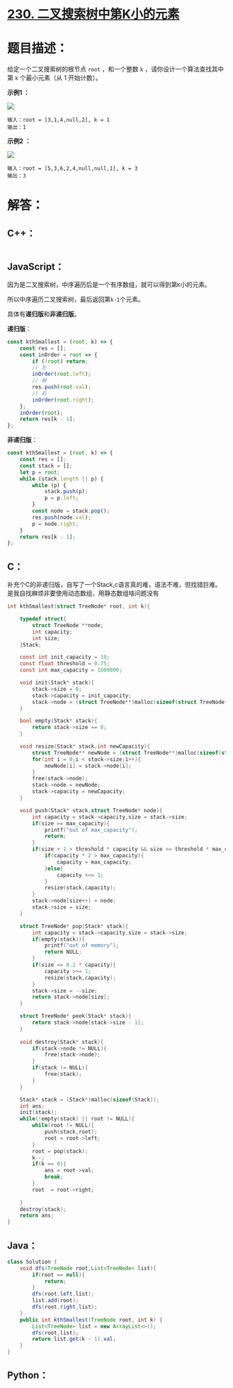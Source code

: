 # [230. 二叉搜索树中第K小的元素](https://leetcode-cn.com/problems/kth-smallest-element-in-a-bst/)

# 题目描述：

给定一个二叉搜索树的根节点 `root` ，和一个整数 `k` ，请你设计一个算法查找其中第 `k` 个最小元素（从 1 开始计数）。

**示例1 ：**

![](https://assets.leetcode.com/uploads/2021/01/28/kthtree1.jpg)

```
输入：root = [3,1,4,null,2], k = 1
输出：1
```

**示例2 ：**

![](https://assets.leetcode.com/uploads/2021/01/28/kthtree2.jpg)

```
输入：root = [5,3,6,2,4,null,null,1], k = 3
输出：3
```



# 解答：

## C++：

```C++

```

## JavaScript：

因为是二叉搜索树，中序遍历后是一个有序数组，就可以得到第`K`小的元素。

所以中序遍历二叉搜索树，最后返回第`k-1`个元素。

具体有**递归版**和**非递归版**。

**递归版**：

```javascript
const kthSmallest = (root, k) => {
    const res = [];
    const inOrder = root => {
        if (!root) return;
        // 左
        inOrder(root.left);
        // 根
        res.push(root.val);
        // 右
        inOrder(root.right);
    };
    inOrder(root);
    return res[k - 1];
};
```

**非递归版**：

```javascript
const kthSmallest = (root, k) => {
    const res = [];
    const stack = [];
    let p = root;
    while (stack.length || p) {
        while (p) {
            stack.push(p);
            p = p.left;
        }
        const node = stack.pop();
        res.push(node.val);
        p = node.right;
    }
    return res[k - 1];
};
```

## C：
补充个C的非递归版，自写了一个Stack,c语言真的难，语法不难，但找错巨难。是我自找麻烦非要使用动态数组，用静态数组啥问题没有
```c
int kthSmallest(struct TreeNode* root, int k){

    typedef struct{
        struct TreeNode **node;
        int capacity;
        int size;
    }Stack;

    const int init_capacity = 10;
    const float threshold = 0.75;
    const int max_capacity = 1000000;

    void init(Stack* stack){
        stack->size = 0;
        stack->capacity = init_capacity;
        stack->node = (struct TreeNode**)malloc(sizeof(struct TreeNode*) * init_capacity);
    }

    bool empty(Stack* stack){
        return stack->size == 0;
    }

    void resize(Stack* stack,int newCapacity){
        struct TreeNode** newNode = (struct TreeNode**)malloc(sizeof(struct TreeNode*) * newCapacity);
        for(int i = 0;i < stack->size;i++){
            newNode[i] = stack->node[i];
        }
        free(stack->node);
        stack->node = newNode;
        stack->capacity = newCapacity;
    }

    void push(Stack* stack,struct TreeNode* node){
        int capacity = stack->capacity,size = stack->size;
        if(size == max_capacity){
            printf("out of max_capacity");
            return;
        }
        if(size + 1 > threshold * capacity && size <= threshold * max_capacity){
            if(capacity * 2 > max_capacity){
                capacity = max_capacity;
            }else{
                capacity <<= 1;
            }
            resize(stack,capacity);
        }
        stack->node[size++] = node;
        stack->size = size;
    }

    struct TreeNode* pop(Stack* stack){
        int capacity = stack->capacity,size = stack->size;
        if(empty(stack)){
            printf("out of memory");
            return NULL;
        }
        if(size <= 0.2 * capacity){
            capacity >>= 1;
            resize(stack,capacity);
        }
        stack->size = --size;
        return stack->node[size];
    }

    struct TreeNode* peek(Stack* stack){
        return stack->node[stack->size - 1];
    }
    
    void destroy(Stack* stack){
        if(stack->node != NULL){
            free(stack->node);
        }
        if(stack != NULL){
            free(stack);
        }
    }

    Stack* stack = (Stack*)malloc(sizeof(Stack));
    int ans;
    init(stack);
    while(!empty(stack) || root != NULL){
        while(root != NULL){
            push(stack,root);
            root = root->left;   
        }
        root = pop(stack);
        k--;
        if(k == 0){
            ans = root->val;
            break;
        }
        root  = root->right;
        
    }
    destroy(stack);
    return ans;
}
```

## Java：

```java
class Solution {
    void dfs(TreeNode root,List<TreeNode> list){
        if(root == null){
            return;
        }
        dfs(root.left,list);
        list.add(root);
        dfs(root.right,list);
    }
    public int kthSmallest(TreeNode root, int k) {
        List<TreeNode> list = new ArrayList<>();
        dfs(root,list);
        return list.get(k - 1).val;
    }
}
```

## Python：

```python

```

